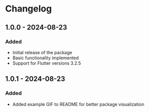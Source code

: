 # Changelog

## 1.0.0 - 2024-08-23

### Added
- Initial release of the package
- Basic functionality implemented
- Support for Flutter versions 3.2.5



## 1.0.1 - 2024-08-23

### Added
- Added example GIF to README for better package visualization
